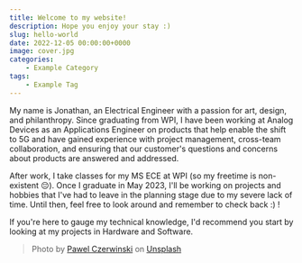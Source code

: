 ```yaml
---
title: Welcome to my website!
description: Hope you enjoy your stay :)
slug: hello-world
date: 2022-12-05 00:00:00+0000
image: cover.jpg
categories:
    - Example Category
tags:
    - Example Tag
---
```


My name is Jonathan, an Electrical Engineer with a passion for art, design, and philanthropy. 
Since graduating from WPI, I have been working at Analog Devices as an Applications Engineer on products that help enable the shift to 5G and have gained experience with project management, cross-team collaboration, and ensuring that our customer's questions and concerns about products are answered and addressed. 

After work, I take classes for my MS ECE at WPI (so my freetime is non-existent 😔). Once I graduate in May 2023, I'll be working on projects and hobbies that I've had to leave in the planning stage due to my severe lack of time. Until then, feel free to look around and remember to check back :) !

If you're here to gauge my technical knowledge, I'd recommend you start by looking at my projects in Hardware and Software.

> Photo by [Pawel Czerwinski](https://unsplash.com/@pawel_czerwinski) on [Unsplash](https://unsplash.com/)